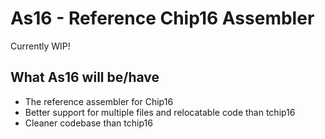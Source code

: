 # As16 - Reference Chip16 Assembler

Currently WIP!

## What As16 will be/have

- The reference assembler for Chip16
- Better support for multiple files and relocatable code than tchip16
- Cleaner codebase than tchip16
